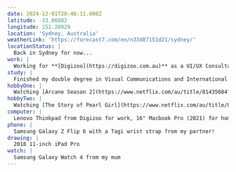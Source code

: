 ```yaml
---
date: 2024-12-01T20:48:11.000Z
latitude: -33.86882
longitude: 151.20929
location: 'Sydney, Australia'
weatherLink: 'https://forecast7.com/en/n33d87151d21/sydney/'
locationStatus: |
  Back in Sydney for now...
work: |
  Working for **[Digizoo](https://digizoo.com.au)** as a UI/UX Consultant
study: |
  Finished my double degree in Visual Communications and International Studies at UTS!
hobbyOne: |
  Watching [Arcane Season 2](https://www.netflix.com/au/title/81435684?source=35) with my partner
hobbyTwo: |
  Watching [The Story of Pearl Girl](https://www.netflix.com/au/title/81954670) with my mum
computer: |
  Lenovo Thinkpad from Digizoo for work, 16" Macbook Pro (2021) for home
phone: |
  Samsung Galaxy Z Flip 6 with a Tagi wrist strap from my partner!
drawing: |
  2018 11-inch iPad Pro
watch: |
  Samsung Galaxy Watch 4 from my mum
---
```



